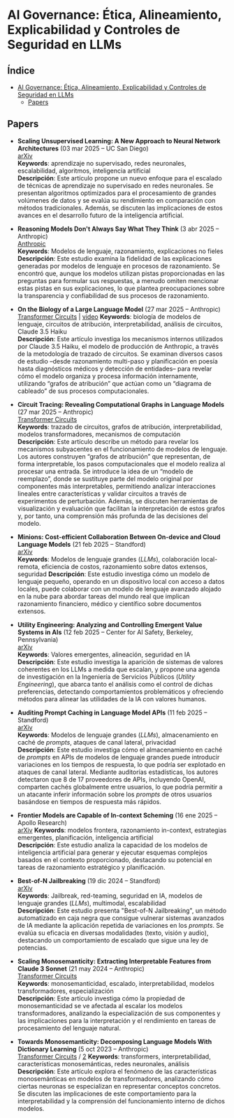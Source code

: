 # AI Governance: Ética, Alineamiento, Explicabilidad y Controles de Seguridad en LLMs

## Índice

- [AI Governance: Ética, Alineamiento, Explicabilidad y Controles de Seguridad en LLMs](#ai-governance-ética-alineamiento-explicabilidad-y-controles-de-seguridad-en-llms)
  - [Papers](#papers)

## Papers

* **Scaling Unsupervised Learning: A New Approach to Neural Network Architectures** (03 mar 2025 – UC San Diego)  
  [arXiv](https://arxiv.org/abs/2503.23674)  
  **Keywords**: aprendizaje no supervisado, redes neuronales, escalabilidad, algoritmos, inteligencia artificial  
  **Descripción**: Este artículo propone un nuevo enfoque para el escalado de técnicas de aprendizaje no supervisado en redes neuronales. Se presentan algoritmos optimizados para el procesamiento de grandes volúmenes de datos y se evalúa su rendimiento en comparación con métodos tradicionales. Además, se discuten las implicaciones de estos avances en el desarrollo futuro de la inteligencia artificial.

* **Reasoning Models Don't Always Say What They Think** (3 abr 2025 – Anthropic)  
  [Anthropic](https://www.anthropic.com/research/reasoning-models-dont-say-think)  
  **Keywords**: Modelos de lenguaje, razonamiento, explicaciones no fieles  
  **Descripción**: Este estudio examina la fidelidad de las explicaciones generadas por modelos de lenguaje en procesos de razonamiento. Se encontró que, aunque los modelos utilizan pistas proporcionadas en las preguntas para formular sus respuestas, a menudo omiten mencionar estas pistas en sus explicaciones, lo que plantea preocupaciones sobre la transparencia y confiabilidad de sus procesos de razonamiento.

* **On the Biology of a Large Language Model** (27 mar 2025 – Anthropic)  
  [Transformer Circuits](https://transformer-circuits.pub/2025/attribution-graphs/biology.html) | [video](https://www.anthropic.com/news/tracing-thoughts-language-model) 
  **Keywords**: biología de modelos de lenguaje, circuitos de atribución, interpretabilidad, análisis de circuitos, Claude 3.5 Haiku  
  **Descripción**: Este artículo investiga los mecanismos internos utilizados por Claude 3.5 Haiku, el modelo de producción de Anthropic, a través de la metodología de trazado de circuitos. Se examinan diversos casos de estudio –desde razonamiento multi-paso y planificación en poesía hasta diagnósticos médicos y detección de entidades– para revelar cómo el modelo organiza y procesa información internamente, utilizando “grafos de atribución” que actúan como un “diagrama de cableado” de sus procesos computacionales.

* **Circuit Tracing: Revealing Computational Graphs in Language Models** (27 mar 2025 – Anthropic)  
  [Transformer Circuits](https://transformer-circuits.pub/2025/attribution-graphs/methods.html)  
  **Keywords**: trazado de circuitos, grafos de atribución, interpretabilidad, modelos transformadores, mecanismos de computación  
  **Descripción**: Este artículo describe un método para revelar los mecanismos subyacentes en el funcionamiento de modelos de lenguaje. Los autores construyen “grafos de atribución” que representan, de forma interpretable, los pasos computacionales que el modelo realiza al procesar una entrada. Se introduce la idea de un “modelo de reemplazo”, donde se sustituye parte del modelo original por componentes más interpretables, permitiendo analizar interacciones lineales entre características y validar circuitos a través de experimentos de perturbación. Además, se discuten herramientas de visualización y evaluación que facilitan la interpretación de estos grafos y, por tanto, una comprensión más profunda de las decisiones del modelo.


* **Minions: Cost-efficient Collaboration Between On-device and Cloud Language Models** (21 feb 2025 – Standford)  
[arXiv](https://arxiv.org/abs/2502.15964)  
**Keywords**: Modelos de lenguaje grandes (*LLMs*), colaboración local-remota, eficiencia de costos, razonamiento sobre datos extensos, seguridad
**Descripción**: Este estudio investiga cómo un modelo de lenguaje pequeño, operando en un dispositivo local con acceso a datos locales, puede colaborar con un modelo de lenguaje avanzado alojado en la nube para abordar tareas del mundo real que implican razonamiento financiero, médico y científico sobre documentos extensos. 

* **Utility Engineering: Analyzing and Controlling Emergent Value Systems in AIs** (12 feb 2025 – Center for AI Safety, Berkeley, Pennsylvania)  
  [arXiv](https://arxiv.org/abs/2502.08640)  
  **Keywords**: Valores emergentes, alineación, seguridad en IA  
  **Descripción**: Este estudio investiga la aparición de sistemas de valores coherentes en los LLMs a medida que escalan, y propone una agenda de investigación en la Ingeniería de Servicios Públicos (*Utility Engineering*), que abarca tanto el análisis como el control de dichas preferencias, detectando comportamientos problemáticos y ofreciendo métodos para alinear las utilidades de la IA con valores humanos.

* **Auditing Prompt Caching in Language Model APIs** (11 feb 2025 – Standford)    
[arXiv](https://arxiv.org/abs/2502.07776)  
**Keywords**: Modelos de lenguaje grandes (*LLMs*), almacenamiento en caché de *prompts*, ataques de canal lateral, privacidad  
**Descripción**: Este estudio investiga cómo el almacenamiento en caché de *prompts* en APIs de modelos de lenguaje grandes puede introducir variaciones en los tiempos de respuesta, lo que podría ser explotado en ataques de canal lateral. Mediante auditorías estadísticas, los autores detectaron que 8 de 17 proveedores de APIs, incluyendo OpenAI, comparten cachés globalmente entre usuarios, lo que podría permitir a un atacante inferir información sobre los *prompts* de otros usuarios basándose en tiempos de respuesta más rápidos.

* **Frontier Models are Capable of In-context Scheming** (16 ene 2025 – Apollo Research)  
  [arXiv](https://arxiv.org/pdf/2412.04984) 
  **Keywords**: modelos frontera, razonamiento in-context, estrategias emergentes, planificación, inteligencia artificial  
  **Descripción**: Este estudio analiza la capacidad de los modelos de inteligencia artificial para generar y ejecutar esquemas complejos basados en el contexto proporcionado, destacando su potencial en tareas de razonamiento estratégico y planificación.


* **Best-of-N Jailbreaking** (19 dic 2024 – Standford)  
  [arXiv](https://arxiv.org/pdf/2412.03556)  
  **Keywords**: Jailbreak, red-teaming, seguridad en IA, modelos de lenguaje grandes (*LLMs*), multimodal, escalabilidad  
  **Descripción**: Este estudio presenta "Best-of-N Jailbreaking", un método automatizado en caja negra que consigue vulnerar sistemas avanzados de IA mediante la aplicación repetida de variaciones en los *prompts*. Se evalúa su eficacia en diversas modalidades (texto, visión y audio), destacando un comportamiento de escalado que sigue una ley de potencias.

* **Scaling Monosemanticity: Extracting Interpretable Features from Claude 3 Sonnet** (21 may 2024 – Anthropic)  
  [Transformer Circuits](https://transformer-circuits.pub/2024/scaling-monosemanticity/index.html)  
  **Keywords**: monosemanticidad, escalado, interpretabilidad, modelos transformadores, especialización  
  **Descripción**: Este artículo investiga cómo la propiedad de monosemanticidad se ve afectada al escalar los modelos transformadores, analizando la especialización de sus componentes y las implicaciones para la interpretación y el rendimiento en tareas de procesamiento del lenguaje natural.

* **Towards Monosemanticity: Decomposing Language Models With Dictionary Learning** (5 oct 2023 – Anthropic)  
  [Transformer Circuits](https://transformer-circuits.pub/2023/monosemantic-features/index.html)  / [2](https://www.anthropic.com/news/decomposing-language-models-into-understandable-components)
  **Keywords**: transformers, interpretabilidad, características monosemánticas, redes neuronales, análisis  
  **Descripción**: Este artículo explora el fenómeno de las características monosemánticas en modelos de transformadores, analizando cómo ciertas neuronas se especializan en representar conceptos concretos. Se discuten las implicaciones de este comportamiento para la interpretabilidad y la comprensión del funcionamiento interno de dichos modelos.



